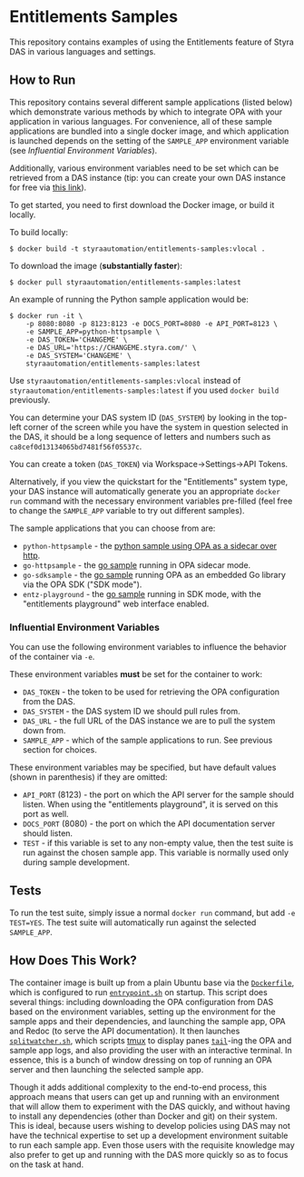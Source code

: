 # Entitlements Samples

This repository contains examples of using the Entitlements feature of Styra
DAS in various languages and settings.

## How to Run

This repository contains several different sample applications (listed below)
which demonstrate various methods by which to integrate OPA with your
application in various languages. For convenience, all of these sample
applications are bundled into a single docker image, and which application is
launched depends on the setting of the `SAMPLE_APP` environment variable (see
*Influential Environment Variables*).

Additionally, various environment variables need to be set which can be
retrieved from a DAS instance (tip: you can create your own DAS instance for
free via [this link](https://www.styra.com/das-free?hsLang=en)).

To get started, you need to first download the Docker image, or build it
locally.

To build locally:

```
$ docker build -t styraautomation/entitlements-samples:vlocal .
```

To download the image (**substantially faster**):

```
$ docker pull styraautomation/entitlements-samples:latest
```

An example of running the Python sample application would be:

```
$ docker run -it \
	-p 8080:8080 -p 8123:8123 -e DOCS_PORT=8080 -e API_PORT=8123 \
	-e SAMPLE_APP=python-httpsample \
	-e DAS_TOKEN='CHANGEME' \
	-e DAS_URL='https://CHANGEME.styra.com/' \
	-e DAS_SYSTEM='CHANGEME' \
	styraautomation/entitlements-samples:latest
```

Use `styraautomation/entitlements-samples:vlocal` instead of
`styraautomation/entitlements-samples:latest` if you used `docker build`
previously.

You can determine your DAS system ID (`DAS_SYSTEM`) by looking in the top-left
corner of the screen while you have the system in question selected in the DAS,
it should be a long sequence of letters and numbers such as
`ca8cef0d13134065bd7481f56f05537c`.

You can create a token (`DAS_TOKEN`) via Workspace->Settings->API Tokens.

Alternatively, if you view the quickstart for the "Entitlements" system type,
your DAS instance will automatically generate you an appropriate `docker run`
command with the necessary environment variables pre-filled (feel free to
change the `SAMPLE_APP` variable to try out different samples).

The sample applications that you can choose from are:

* `python-httpsample` - the [python sample using OPA as a sidecar over
  http](./python-httpsample).
* `go-httpsample` - the [go sample](./go-sample) running in OPA sidecar mode.
* `go-sdksample` - the [go sample](./go-sample) running OPA as an embedded Go
  library via the OPA SDK ("SDK mode").
* `entz-playground` - the [go sample](./go-sample) running in SDK mode, with
  the "entitlements playground" web interface enabled.

### Influential Environment Variables

You can use the following environment variables to influence the behavior of
the container via `-e`.

These environment variables **must** be set for the container to work:

* `DAS_TOKEN` - the token to be used for retrieving the OPA configuration from
  the DAS.
* `DAS_SYSTEM` - the DAS system ID we should pull rules from.
* `DAS_URL` - the full URL of the DAS instance we are to pull the system down
  from.
* `SAMPLE_APP` - which of the sample applications to run. See previous section
  for choices.

These environment variables may be specified, but have default values (shown in
parenthesis) if they are omitted:

* `API_PORT` (8123) - the port on which the API server for the sample should
  listen. When using the "entitlements playground", it is served on this port
  as well.
* `DOCS_PORT` (8080) - the port on which the API documentation server should
  listen.
* `TEST` - if this variable is set to any non-empty value, then the test suite
  is run against the chosen sample app. This variable is normally used only
  during sample development.

## Tests

To run the test suite, simply issue a normal `docker run` command, but add `-e
TEST=YES`. The test suite will automatically run against the selected
`SAMPLE_APP`.

## How Does This Work?

The container image is built up from a plain Ubuntu base via the
[`Dockerfile`](./Dockerfile), which is configured to run
[`entrypoint.sh`](./entrypoint.sh) on startup. This script does several things:
including downloading the OPA configuration from DAS based on the environment
variables, setting up the environment for the sample apps and their
dependencies, and launching the sample app, OPA and Redoc (to serve the API
documentation). It then launches [`splitwatcher.sh`](./splitwatcher.sh), which
scripts [tmux](https://github.com/tmux/tmux/wiki) to display panes
[`tail`](https://linux.die.net/man/1/tail)-ing the OPA and sample app logs, and
also providing the user with an interactive terminal. In essence, this is a
bunch of window dressing on top of running an OPA server and then launching the
selected sample app.

Though it adds additional complexity to the end-to-end process, this approach
means that users can get up and running with an environment that will allow
them to experiment with the DAS quickly, and without having to install any
dependencies (other than Docker and git) on their system. This is ideal,
because users wishing to develop policies using DAS may not have the technical
expertise to set up a development environment suitable to run each sample app.
Even those users with the requisite knowledge may also prefer to get up and
running with the DAS more quickly so as to focus on the task at hand.
